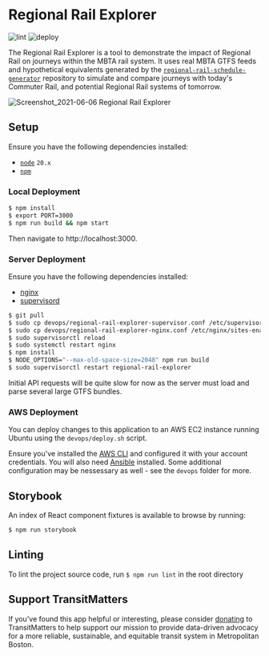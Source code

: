 # Regional Rail Explorer
![lint](https://github.com/transitmatters/regional-rail-explorer/workflows/lint/badge.svg?branch=main)
![deploy](https://github.com/transitmatters/regional-rail-explorer/workflows/deploy/badge.svg?branch=main)

The Regional Rail Explorer is a tool to demonstrate the impact of Regional Rail on journeys within the MBTA rail system. It uses real MBTA GTFS feeds and hypothetical equivalents generated by the [`regional-rail-schedule-generator`](https://github.com/transitmatters/regional-rail-schedule-generator) repository to simulate and compare journeys with today's Commuter Rail, and potential Regional Rail systems of tomorrow.

![Screenshot_2021-06-06 Regional Rail Explorer](https://user-images.githubusercontent.com/2208769/120929859-b8b3b800-c6b8-11eb-8ed3-84a73ddff88b.png)

## Setup
Ensure you have the following dependencies installed:
 - [`node`](https://nodejs.org/en/) `20.x`
 - [`npm`](https://www.npmjs.com/)

### Local Deployment
```bash
$ npm install
$ export PORT=3000
$ npm run build && npm start
```
Then navigate to http://localhost:3000.

### Server Deployment
Ensure you have the following dependencies installed:
- [nginx](https://www.nginx.com/)
- [supervisord](http://supervisord.org/introduction.html)

```bash
$ git pull
$ sudo cp devops/regional-rail-explorer-supervisor.conf /etc/supervisor/conf.d/regional-rail-explorer.conf
$ sudo cp devops/regional-rail-explorer-nginx.conf /etc/nginx/sites-enabled/
$ sudo supervisorctl reload
$ sudo systemctl restart nginx
$ npm install
$ NODE_OPTIONS="--max-old-space-size=2048" npm run build
$ sudo supervisorctl restart regional-rail-explorer
```

Initial API requests will be quite slow for now as the server must load and parse several large GTFS bundles.

### AWS Deployment
You can deploy changes to this application to an AWS EC2 instance running Ubuntu using the `devops/deploy.sh` script.

Ensure you've installed the [AWS CLI](https://aws.amazon.com/cli/) and configured it with your account credentials. You will also need [Ansible](https://www.ansible.com/) installed. Some additional configuration may be nessessary as well - see the `devops` folder for more.

## Storybook
An index of React component fixtures is available to browse by running:

```bash
$ npm run storybook
```

## Linting
To lint the project source code, run `$ npm run lint` in the root directory

## Support TransitMatters
If you've found this app helpful or interesting, please consider [donating](https://transitmatters.org/donate) to TransitMatters to help support our mission to provide data-driven advocacy for a more reliable, sustainable, and equitable transit system in Metropolitan Boston.
